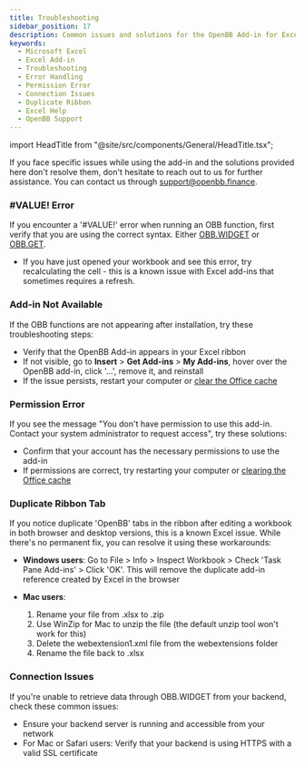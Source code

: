 ```yaml
---
title: Troubleshooting
sidebar_position: 17
description: Common issues and solutions for the OpenBB Add-in for Excel, including error handling, installation problems, and connection troubleshooting.
keywords:
  - Microsoft Excel
  - Excel Add-in
  - Troubleshooting
  - Error Handling
  - Permission Error
  - Connection Issues
  - Duplicate Ribbon
  - Excel Help
  - OpenBB Support
---
```


import HeadTitle from "@site/src/components/General/HeadTitle.tsx";

<HeadTitle title="Troubleshooting | OpenBB Add-in for Excel Docs" />

If you face specific issues while using the add-in and the solutions provided here don't resolve them, don't hesitate to reach out to us for further assistance. You can contact us through [support@openbb.finance](mailto:support@openbb.finance).

### #VALUE! Error

If you encounter a '#VALUE!' error when running an OBB function, first verify that you are using the correct syntax. Either [OBB.WIDGET](obb-widget) or [OBB.GET](obb-get).

- If you have just opened your workbook and see this error, try recalculating the cell - this is a known issue with Excel add-ins that sometimes requires a refresh.

### Add-in Not Available

If the OBB functions are not appearing after installation, try these troubleshooting steps:

- Verify that the OpenBB Add-in appears in your Excel ribbon
- If not visible, go to **Insert** > **Get Add-ins** > **My Add-ins**, hover over the OpenBB add-in, click '...', remove it, and reinstall
- If the issue persists, restart your computer or [clear the Office cache](https://learn.microsoft.com/en-us/office/dev/add-ins/testing/clear-cache)

### Permission Error

If you see the message "You don't have permission to use this add-in. Contact your system administrator to request access", try these solutions:

- Confirm that your account has the necessary permissions to use the add-in
- If permissions are correct, try restarting your computer or [clearing the Office cache](https://learn.microsoft.com/en-us/office/dev/add-ins/testing/clear-cache)

### Duplicate Ribbon Tab

If you notice duplicate 'OpenBB' tabs in the ribbon after editing a workbook in both browser and desktop versions, this is a known Excel issue. While there's no permanent fix, you can resolve it using these workarounds:

- **Windows users**: Go to File > Info > Inspect Workbook > Check 'Task Pane Add-ins' > Click 'OK'. This will remove the duplicate add-in reference created by Excel in the browser

- **Mac users**: 
  1. Rename your file from .xlsx to .zip
  2. Use WinZip for Mac to unzip the file (the default unzip tool won't work for this)
  3. Delete the webextension1.xml file from the webextensions folder
  4. Rename the file back to .xlsx

### Connection Issues

If you're unable to retrieve data through OBB.WIDGET from your backend, check these common issues:

- Ensure your backend server is running and accessible from your network
- For Mac or Safari users: Verify that your backend is using HTTPS with a valid SSL certificate
